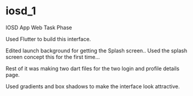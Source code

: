 # iosd_1

IOSD App Web Task Phase

Used Flutter to build this interface.

Edited launch background for getting the Splash screen..
Used the splash screen concept this for the first time...

Rest of it was making two dart files for the two login and profile details page.

Used gradients and box shadows to make the interface look attractive.
